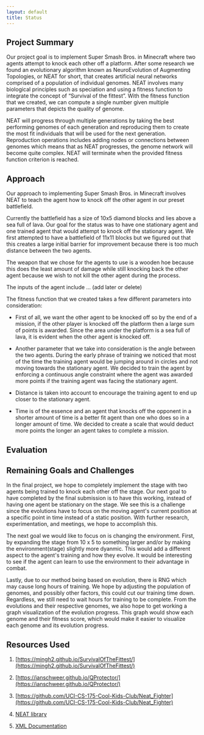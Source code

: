 ```yaml
---
layout: default
title: Status
---
```


## Project Summary

Our project goal is to implement Super Smash Bros. in Minecraft where two agents attempt to knock each other off a platform. After some research we found an evolutionary algorithm known as NeuroEvolution of Augmenting Topologies, or NEAT for short, that creates artificial neural networks comprised of a population of individual genomes. NEAT involves many biological principles such as speciation and using a fitness function to integrate the concept of “Survival of the fittest”. With the fitness function that we created, we can compute a single number given multiple parameters that depicts the quality of genome. 

NEAT will progress through multiple generations by taking the best performing genomes of each generation and reproducing them to create the most fit individuals that will be used for the next generation. Reproduction operations includes adding nodes or connections between genomes which means that as NEAT progresses, the genome network will become quite complex. NEAT will terminate when the provided fitness function criterion is reached.

## Approach

Our approach to implementing Super Smash Bros. in Minecraft involves NEAT to teach the agent how to knock off the other agent in our preset battlefield. 

Currently the battlefield has a size of 10x5 diamond blocks and lies above a sea full of lava. Our goal for the status was to have one stationary agent and one trained agent that would attempt to knock off the stationary agent. We first attempted to have a battlefield of 11x11 blocks but we figured out that this creates a large initial barrier for improvement because there is too much distance between the two agents. 

The weapon that we chose for the agents to use is a wooden hoe because this does the least amount of damage while still knocking back the other agent because we wish to not kill the other agent during the process. 

The inputs of the agent include … (add later or delete)

The fitness function that we created takes a few different parameters into consideration:

- First of all, we want the other agent to be knocked off so by the end of a mission, if the other player is knocked off the platform then a large sum of points is awarded. Since the area under the platform is a sea full of lava, it is evident when the other agent is knocked off. 

- Another parameter that we take into consideration is the angle between the two agents. During the early phrase of training we noticed that most of the time the training agent would be jumping around in circles and not moving towards the stationary agent. We decided to train the agent by enforcing a continuous angle constraint where the agent was awarded more points if the training agent was facing the stationary agent.

- Distance is taken into account to encourage the training agent to end up closer to the stationary agent. 

- Time is of the essence and an agent that knocks off the opponent in a shorter amount of time is a better fit agent than one who does so in a longer amount of time. We decided to create a scale that would deduct more points the longer an agent takes to complete a mission.

## Evaluation

## Remaining Goals and Challenges

In the final project, we hope to completely implement the stage with two agents being trained to knock each other off the stage. Our next goal to have completed by the final submission is to have this working, instead of having one agent be stationary on the stage. We see this is a challenge since the evolutions have to focus on the moving agent's current position at a specific point in time instead of a static position. With further research, experimentation, and meetings, we hope to accomplish this.

The next goal we would like to focus on is changing the environment. First, by expanding the stage from 10 x 5 to something larger and/or by making the environment(stage) slightly more dyanmic. This would add a different aspect to the agent's training and how they evolve. It would be interesting to see if the agent can learn to use the environment to their advantage in combat.

Lastly, due to our method being based on evolution, there is RNG which may cause long hours of training. We hope by adjusting the population of genomes, and possibly other factors, this could cut our training time down. Regardless, we still need to wait hours for training to be complete. From the evolutions and their respective genomes, we also hope to get working a graph visualization of the evolution progress. This graph would show each genome and their fitness score, which would make it easier to visualize each genome and its evolution progress.


## Resources Used
1) [https://mingh2.github.io/SurvivalOfTheFittest/](https://mingh2.github.io/SurvivalOfTheFittest/)

2) [https://ianschweer.github.io/QProtector/](https://ianschweer.github.io/QProtector/)

3) [https://github.com/UCI-CS-175-Cool-Kids-Club/Neat_Fighter](https://github.com/UCI-CS-175-Cool-Kids-Club/Neat_Fighter)

4) [NEAT library](https://github.com/CodeReclaimers/neat-python)

5) [XML Documentation](http://microsoft.github.io/malmo/0.16.0/Schemas/MissionHandlers.html)


